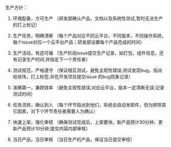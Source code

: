 生产方针：

1. 环境配备，方可生产
（研发部确认产品，文档以及系统性测试,暂时无法生产的打上标记）

2. 生产任务，明确清晰
（每个产品对应不同云平台，不同版本，不同操作系统，每个issue对应一个云平台产品；研发部设置每个产品完成的时间）

3. 生产活动，有迹可循
（生产阶段issue提交生产记录，如打包，组件信息，还有记录生产时间;并指定下一个责任者）

4. 测试规范，严格遵守
（保证相互测试，避免主观性错误;测试发现bug，指派给徐伟，打上标签;并在开发项目提交issue 的bug现象记录）

5. 准确第一，兼顾效率
（避免主观性错误,对应云平台，版本一定清晰无误;记录测试时间）

6. 任务流转，确认到人
（每个环节指派到他们，系统会自动发邮件，但为排除其它因素，对下个环节责任者需要人为确认）

7. 快速上架，强化审核
（确保测试完成后，上架要快，新产品预计30分钟，更新产品预计10分钟;提交内容内部审核）

8. 当日产品，当日审核
（当日生产的产品，保证当日提交审核）

